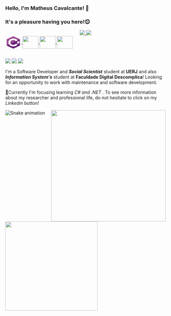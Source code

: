 ### Hello, I'm Matheus Cavalcante! 👋
### It's a pleasure having you here!😊 
<div align="center">
  <a href="https://github.com/mathrpcdev">
  <img height="180em" src="https://github-readme-stats.vercel.app/api?username=mathrpcdev&show_icons=true&theme=aura&include_all_commits=true&count_private=true"/>
  <img height="180em" src="https://github-readme-stats.vercel.app/api/top-langs/?username=mathrpcdev&layout=compact&langs_count=7&theme=aura"/>
</div> 
 
<div>
<img align="center" alt="Rafa-Csharp" height="40" width="50" src="https://raw.githubusercontent.com/devicons/devicon/master/icons/csharp/csharp-original.svg">
 <img align="center" height="40" width="50" src="https://cdn.jsdelivr.net/gh/devicons/devicon/icons/html5/html5-original-wordmark.svg" />
 <img align="center" height="40" width="50" src="https://cdn.jsdelivr.net/gh/devicons/devicon/icons/css3/css3-original-wordmark.svg" />       
 <img align="center" height="40" width="50" src="https://cdn.jsdelivr.net/gh/devicons/devicon/icons/java/java-original-wordmark.svg" />         
</div>
  
 ##
<div> 
  <a href="mailto:mathrpc@outlook.com"><img src="https://www.fastmetrics.com/support/wp-content/uploads/2016/12/microsoft-office-outlook-email-logo.png" target="_blank"></a>
  <a href="mailto:cavalcantematrp@gmail.com"><img src="https://img.shields.io/badge/-Gmail-%23333?style=for-the-badge&logo=gmail&logoColor=white" target="_blank"></a>
  <a href="https://www.linkedin.com/in/matheus-cavalcante-programador/" target="_blank"><img src="https://img.shields.io/badge/-LinkedIn-%230077B5?style=for-the-   badge&logo=linkedin&logoColor=white" target="_blank"></a> 
</div>
   

 I'm a Software Developer and _**Social Scientist**_ student at **UERJ** and also _**Information System's**_ student at **Faculdade Digital Descomplica**!
Looking for an opportunity to work with maintenance and software development.

📙Currently I'm focusing learning *C# and .NET* .
To see more information about my researcher and professional life, do not hesitate to click on my *Linkedin* button!

![Snake animation](https://github.com/mathrpcdev/mathrpcdev/blob/output/github-contribution-grid-snake.svg)
<img align="right" height="350" width="360" src="https://user-images.githubusercontent.com/96153654/177018283-8bb4bbed-e843-4056-bba7-08181b8afcf3.png" />


<img align="left" height="280" width="290" src="https://tenor.com/view/arc-angeling-ragnarok-ragnarok-online-mmorpg-gif-17507233.gif" />
